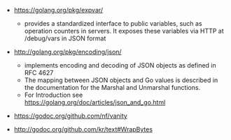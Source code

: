 - https://golang.org/pkg/expvar/
  - provides a standardized interface to public variables, such as operation counters in servers. It exposes these variables via HTTP at /debug/vars in JSON format
  
- http://golang.org/pkg/encoding/json/
  - implements encoding and decoding of JSON objects as defined in RFC 4627
  - The mapping between JSON objects and Go values is described in the documentation for the Marshal and Unmarshal functions.
  - For Introduction see https://golang.org/doc/articles/json_and_go.html

- https://godoc.org/github.com/nf/vanity

- http://godoc.org/github.com/kr/text#WrapBytes

